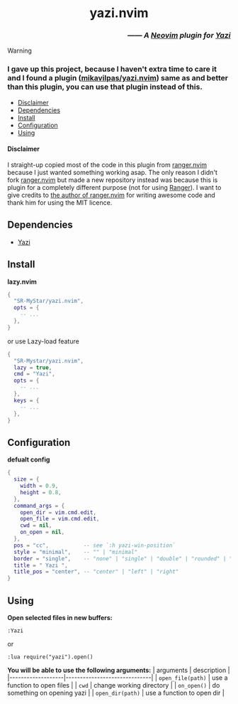 <h1 align="center"> yazi.nvim </h1>
<h3 align="right">

*—— A [Neovim](https://github.com/neovim/neovim) plugin for [Yazi](https://github.com/sxyazi/yazi)*

</h3>

> [!WARNING]
>
> ### **I gave up this project, because I haven't extra time to care it and I found a plugin \([mikavilpas/yazi.nvim](https://github.com/mikavilpas/yazi.nvim)\) same as and better than this plugin, you can use that plugin instead of this.**

<!--toc:start-->
- [Disclaimer](#disclaimer)
- [Dependencies](#dependencies)
- [Install](#install)
- [Configuration](#configuration)
- [Using](#using)
<!--toc:end-->

#### Disclaimer

I straight-up copied most of the code in this plugin from [ranger.nvim](https://github.com/Kicamon/ranger.nvim) because I just wanted something working asap. The only reason I didn't fork [ranger.nvim](https://github.com/Kicamon/ranger.nvim) but made a new repository instead was because this is plugin for a completely different purpose (not for using [Ranger](https://github.com/ranger/ranger)). I want to give credits to [the author of ranger.nvim](https://github.com/Kicamon) for writing awesome code and thank him for using the MIT licence.

## Dependencies

- [Yazi](https://github.com/sxyazi/yazi)

## Install

**lazy.nvim**

```lua
{
  "SR-MyStar/yazi.nvim",
  opts = {
    -- ...
  },
}
```

or use Lazy-load feature

```lua
{
  "SR-Mystar/yazi.nvim",
  lazy = true,
  cmd = "Yazi",
  opts = {
    -- ...
  },
  keys = {
    -- ...
  },
}
```

## Configuration

**defualt config**

```lua
{
  size = {
    width = 0.9,
    height = 0.8,
  },
  command_args = {
    open_dir = vim.cmd.edit,
    open_file = vim.cmd.edit,
    cwd = nil,
    on_open = nil,
  },
  pos = "cc",           -- see `:h yazi-win-position`
  style = "minimal",    -- "" | "minimal"
  border = "single",    -- "none" | "single" | "double" | "rounded" | "solid" | "shadow"
  title = " Yazi ",
  title_pos = "center", -- "center" | "left" | "right"
}
```

## Using

**Open selected files in new buffers:**

```vim
:Yazi
```

or

```vim
:lua require("yazi").open()
```

**You will be able to use the following arguments:**
| arguments         | description                  |
|-------------------|------------------------------|
| `open_file(path)` | use a function to open files |
| `cwd`             | change working directory     |
| `on_open()`       | do something on opening yazi |
| `open_dir(path)`  | use a function to open dir   |
